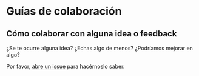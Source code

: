 # Guías de colaboración

## Cómo colaborar con alguna idea o feedback

¿Se te ocurre alguna idea? ¿Echas algo de menos? ¿Podríamos mejorar en algo?

Por favor, [abre un issue](https://github.com/malagatechcomms/malagatechcomms.github.io/issues/new) para hacérnoslo saber.

